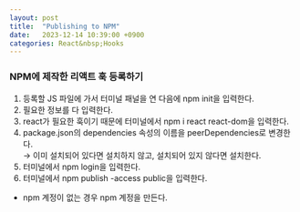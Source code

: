 ```yaml
---
layout: post
title:  "Publishing to NPM"
date:   2023-12-14 10:39:00 +0900
categories: React&nbsp;Hooks
---
```


### NPM에 제작한 리액트 훅 등록하기

1. 등록할 JS 파일에 가서 터미널 패널을 연 다음에 npm init을 입력한다.
2. 필요한 정보를 다 입력한다.
3. react가 필요한 훅이기 때문에 터미널에서 npm i react react-dom을 입력한다.
4. package.json의 dependencies 속성의 이름을 peerDependencies로 변경한다.  
→ 이미 설치되어 있다면 설치하지 않고, 설치되어 있지 않다면 설치한다.
5. 터미널에서 npm login을 입력한다.
6. 터미널에서 npm publish -access public을 입력한다.  

-  npm 계정이 없는 경우 npm 계정을 만든다.